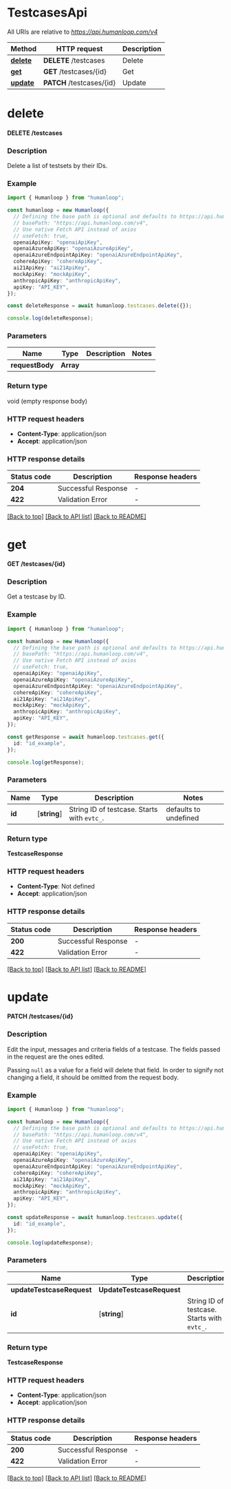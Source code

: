 # TestcasesApi

All URIs are relative to *https://api.humanloop.com/v4*

Method | HTTP request | Description
------------- | ------------- | -------------
[**delete**](TestcasesApi.md#delete) | **DELETE** /testcases | Delete
[**get**](TestcasesApi.md#get) | **GET** /testcases/{id} | Get
[**update**](TestcasesApi.md#update) | **PATCH** /testcases/{id} | Update


# **delete**

#### **DELETE** /testcases

### Description
Delete a list of testsets by their IDs.

### Example


```typescript
import { Humanloop } from "humanloop";

const humanloop = new Humanloop({
  // Defining the base path is optional and defaults to https://api.humanloop.com/v4
  // basePath: "https://api.humanloop.com/v4",
  // Use native Fetch API instead of axios
  // useFetch: true,
  openaiApiKey: "openaiApiKey",
  openaiAzureApiKey: "openaiAzureApiKey",
  openaiAzureEndpointApiKey: "openaiAzureEndpointApiKey",
  cohereApiKey: "cohereApiKey",
  ai21ApiKey: "ai21ApiKey",
  mockApiKey: "mockApiKey",
  anthropicApiKey: "anthropicApiKey",
  apiKey: "API_KEY",
});

const deleteResponse = await humanloop.testcases.delete({});

console.log(deleteResponse);
```


### Parameters

Name | Type | Description  | Notes
------------- | ------------- | ------------- | -------------
 **requestBody** | **Array<string>**|  |


### Return type

void (empty response body)

### HTTP request headers

 - **Content-Type**: application/json
 - **Accept**: application/json


### HTTP response details
| Status code | Description | Response headers |
|-------------|-------------|------------------|
**204** | Successful Response |  -  |
**422** | Validation Error |  -  |

[[Back to top]](#) [[Back to API list]](../README.md#documentation-for-api-endpoints) [[Back to README]](../README.md)

# **get**

#### **GET** /testcases/{id}

### Description
Get a testcase by ID.

### Example


```typescript
import { Humanloop } from "humanloop";

const humanloop = new Humanloop({
  // Defining the base path is optional and defaults to https://api.humanloop.com/v4
  // basePath: "https://api.humanloop.com/v4",
  // Use native Fetch API instead of axios
  // useFetch: true,
  openaiApiKey: "openaiApiKey",
  openaiAzureApiKey: "openaiAzureApiKey",
  openaiAzureEndpointApiKey: "openaiAzureEndpointApiKey",
  cohereApiKey: "cohereApiKey",
  ai21ApiKey: "ai21ApiKey",
  mockApiKey: "mockApiKey",
  anthropicApiKey: "anthropicApiKey",
  apiKey: "API_KEY",
});

const getResponse = await humanloop.testcases.get({
  id: "id_example",
});

console.log(getResponse);
```


### Parameters

Name | Type | Description  | Notes
------------- | ------------- | ------------- | -------------
 **id** | [**string**] | String ID of testcase. Starts with `evtc_`. | defaults to undefined


### Return type

**TestcaseResponse**

### HTTP request headers

 - **Content-Type**: Not defined
 - **Accept**: application/json


### HTTP response details
| Status code | Description | Response headers |
|-------------|-------------|------------------|
**200** | Successful Response |  -  |
**422** | Validation Error |  -  |

[[Back to top]](#) [[Back to API list]](../README.md#documentation-for-api-endpoints) [[Back to README]](../README.md)

# **update**

#### **PATCH** /testcases/{id}

### Description
Edit the input, messages and criteria fields of a testcase.
The fields passed in the request are the ones edited.

Passing `null` as a value for a field will delete that field. In order to
signify not changing a field, it should be omitted from the request body.

### Example


```typescript
import { Humanloop } from "humanloop";

const humanloop = new Humanloop({
  // Defining the base path is optional and defaults to https://api.humanloop.com/v4
  // basePath: "https://api.humanloop.com/v4",
  // Use native Fetch API instead of axios
  // useFetch: true,
  openaiApiKey: "openaiApiKey",
  openaiAzureApiKey: "openaiAzureApiKey",
  openaiAzureEndpointApiKey: "openaiAzureEndpointApiKey",
  cohereApiKey: "cohereApiKey",
  ai21ApiKey: "ai21ApiKey",
  mockApiKey: "mockApiKey",
  anthropicApiKey: "anthropicApiKey",
  apiKey: "API_KEY",
});

const updateResponse = await humanloop.testcases.update({
  id: "id_example",
});

console.log(updateResponse);
```


### Parameters

Name | Type | Description  | Notes
------------- | ------------- | ------------- | -------------
 **updateTestcaseRequest** | **UpdateTestcaseRequest**|  |
 **id** | [**string**] | String ID of testcase. Starts with `evtc_`. | defaults to undefined


### Return type

**TestcaseResponse**

### HTTP request headers

 - **Content-Type**: application/json
 - **Accept**: application/json


### HTTP response details
| Status code | Description | Response headers |
|-------------|-------------|------------------|
**200** | Successful Response |  -  |
**422** | Validation Error |  -  |

[[Back to top]](#) [[Back to API list]](../README.md#documentation-for-api-endpoints) [[Back to README]](../README.md)


